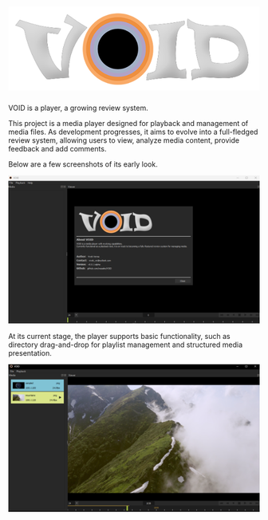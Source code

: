 # ![VOID](images/Void_Logo_900x200.png)
VOID is a player, a growing review system.

This project is a media player designed for playback and management of media files.
As development progresses, it aims to evolve into a full-fledged review system, allowing users to view, analyze media content, provide feedback and add comments.

Below are a few screenshots of its early look.

[<img src="images/VoidPlayerHelp.png" width="1000"/>](images/VoidPlayerHelp.png)

At its current stage, the player supports basic functionality, such as directory drag-and-drop for playlist management and structured media presentation. 

[<img src="images/VoidPlayerBasic.png" width="1000"/>](images/VoidPlayerBasic.png)
